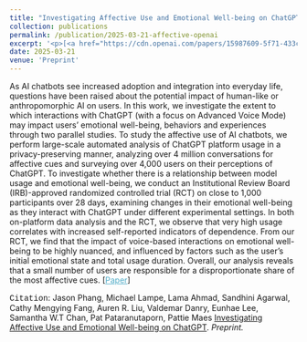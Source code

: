 ```yaml
---
title: "Investigating Affective Use and Emotional Well-being on ChatGPT"
collection: publications
permalink: /publication/2025-03-21-affective-openai
excerpt: '<p>[<a href="https://cdn.openai.com/papers/15987609-5f71-433c-9972-e91131f399a1/openai-affective-use-study.pdf" style="color:#51ADC8;">Paper</a>] - <a href="/publication/2025-03-21-affective-openai" style="color:#51ADC8;">Abstract</a><br /><span style="font-family:Courier New">Citation</span>: Jason Phang, Michael Lampe, Lama Ahmad, Sandhini Agarwal, Cathy Mengying Fang, Auren R. Liu, Valdemar Danry, Eunhae Lee, Samantha W.T Chan, Pat Pataranutaporn, Pattie Maes <u>Investigating Affective Use and Emotional Well-being on ChatGPT</u>. <i>Preprint.</i></p>'
date: 2025-03-21
venue: 'Preprint'
---
```


As AI chatbots see increased adoption and integration into everyday life, questions have been raised about the potential impact of human-like or anthropomorphic AI on users. In this work, we investigate the extent to which interactions with ChatGPT (with a focus on Advanced Voice Mode) may impact users’ emotional well-being, behaviors and experiences through two parallel studies. To study the affective use of AI chatbots, we perform large-scale automated analysis of ChatGPT platform usage in a privacy-preserving manner, analyzing over 4 million conversations for affective cues and surveying over 4,000 users on their perceptions of ChatGPT. To investigate whether there is a relationship between model usage and emotional well-being, we conduct an Institutional Review Board (IRB)-approved randomized controlled trial (RCT) on close to 1,000 participants over 28 days, examining changes in their emotional well-being as they interact with ChatGPT under different experimental settings. In both on-platform data analysis and the RCT, we observe that very high usage correlates with increased self-reported indicators of dependence. From our RCT, we find that the impact of voice-based interactions on emotional well-being to be highly nuanced, and influenced by factors such as the user’s initial emotional state and total usage duration. Overall, our analysis reveals that a small number of users are responsible for a disproportionate share of the most affective cues.
[<a href="https://cdn.openai.com/papers/15987609-5f71-433c-9972-e91131f399a1/openai-affective-use-study.pdf" style="color:#51ADC8;">Paper</a>]

<span style="font-family:Courier New">Citation</span>: Jason Phang, Michael Lampe, Lama Ahmad, Sandhini Agarwal, Cathy Mengying Fang, Auren R. Liu, Valdemar Danry, Eunhae Lee, Samantha W.T Chan, Pat Pataranutaporn, Pattie Maes <u>Investigating Affective Use and Emotional Well-being on ChatGPT</u>. <i>Preprint.</i> 